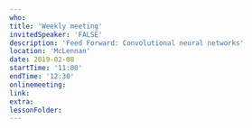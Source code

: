 ```yaml
---
who: 
title: 'Weekly meeting'
invitedSpeaker: 'FALSE'
description: 'Feed Forward: Convolutional neural networks'
location: 'McLennan'
date: 2019-02-08
startTime: '11:00'
endTime: '12:30'
onlinemeeting: 
link: 
extra: 
lessonFolder: 
---
```

